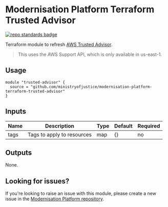 # Modernisation Platform Terraform Trusted Advisor

[![repo standards badge](https://img.shields.io/badge/dynamic/json?color=blue&style=for-the-badge&logo=github&label=MoJ%20Compliant&query=%24.result&url=https%3A%2F%2Foperations-engineering-reports.cloud-platform.service.justice.gov.uk%2Fapi%2Fv1%2Fcompliant_public_repositories%2Fmodernisation-platform-terraform-trusted-advisor)](https://operations-engineering-reports.cloud-platform.service.justice.gov.uk/public-github-repositories.html#modernisation-platform-terraform-trusted-advisor "Link to report")

Terraform module to refresh [AWS Trusted Advisor](https://aws.amazon.com/premiumsupport/technology/trusted-advisor/).

>This uses the AWS Support API, which is only available in us-east-1.

## Usage

```
module "trusted-advisor" {
  source = "github.com/ministryofjustice/modernisation-platform-terraform-trusted-advisor"
}
```

## Inputs
| Name | Description                | Type | Default | Required |
|------|----------------------------|------|---------|----------|
| tags | Tags to apply to resources | map  | {}      | no       |

## Outputs
None.

## Looking for issues?
If you're looking to raise an issue with this module, please create a new issue in the [Modernisation Platform repository](https://github.com/ministryofjustice/modernisation-platform/issues).
